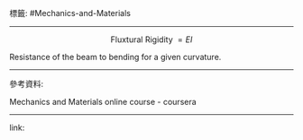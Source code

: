 標籤: #Mechanics-and-Materials 

---

$$\text{ Fluxtural Rigidity } = EI$$

Resistance of the beam to bending for a given curvature.

---

參考資料:

Mechanics and Materials online course - coursera

---

link:


